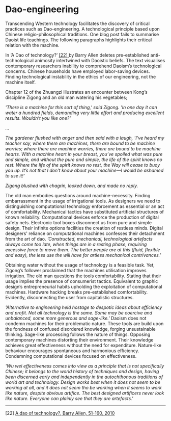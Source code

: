 # Dao-engineering 


Transcending Western technology facilitates the discovery of critical practices such as Dao-engineering. A technological principle based upon Chinese religio-philosophical traditions. One blog post fails to summarise Daoist life teachings. The following paragraphs highlights their critical relation with the machine. 



In ‘A Dao of technology?’ <a href="https://link.springer.com/content/pdf/10.1007/s11712-010-9158-1.pdf?pdf=button" target="_blank"> [22] </a> by Barry Allen deletes pre-established anti-technological animosity intertwined with Daoistic beliefs. The text visualises contemporary researchers inability to comprehend Daoism’s technological concerns. Chinese households have employed labor-saving devices. Finding technological instability in the ethics of our engineering, not the machine itself. 



Chapter 12 of the Zhuangzi illustrates an encounter between Kong’s discipline Zigong and an old man watering his vegetables;



*'There is a machine for this sort of thing,’ said Zigong. 'In one day it can water a hundred fields, demanding very little effort and producing excellent results. Wouldn’t you like one?'*



*…*



*The gardener flushed with anger and then said with a laugh, 'I’ve heard my teacher say, where there are machines, there are bound to be machine worries; where there are machine worries, there are bound to be machine hearts. With a machine heart in your breast, you’ve spoiled what was pure and simple, and without the pure and simple, the life of the spirit knows no rest. Where the life of the spirit knows no rest, the Way will cease to buoy you up. It’s not that I don’t know about your machine—I would be ashamed to use it!'* 



*Zigong blushed with chagrin, looked down, and made no reply.*    



The old man embodies questions around machine-necessity. Finding embarrassment in the usage of irrigational tools. As designers we need to distinguishing computational technology enforcement as essential or an act of comfortability. Mechanical tactics have substituted artificial structures of known reliability. Computational devices enforce the production of digital safety nets. Electronic tool boxes disconnect us from pure and simple design. Their infinite options facilities the creation of restless minds. Digital designers' reliance on computational machines confesses their detachment from the art of dao. *’Constructed, mechanical, technological artefacts always come too late, when things are in a resting phase, requiring excessive force to move them. The better people are at this (fluid, flexible and easy), the less use the will have for artless mechanical contrivances.’*



Obtaining water without the usage of technology is a feasible task. Yet, Zigong’s follower proclaimed that the machines utilisation improves irrigation. The old man questions the tools comfortability. Stating that their usage implies the presence of consumerist tactics. Equivalent to graphic design’s entrepreneurial habits upholding the exploitation of computational machines. Hardware hacking breaks pre-established comfortability. Evidently, disconnecting the user from capitalistic structures. 



*'Alternative to engineering held hostage to despotic ideas about efficiency and profit. Not all technology is the same. Some may be coercive and unbalanced, some more generous and sage-like.'* Daoism does not condemn machines for their problematic nature. These tools are build upon the fondness of confused disordered knowledge, forging unsustainable thinking. Sage-like processing follows the nature of things. Opposing contemporary machines distorting their environment. Their knowledge achieves great effectiveness without the need for expenditure. Nature-like behaviour encourages spontaneous and harmonious efficiency. Condemning computational devices focused on effectiveness. 



*'Wu wei effectiveness comes into view as a principle that is not specifically Chinese; it belongs to the world history of techniques and design, having been discerned early and independently in the autochthonous traditions of world art and technology. Design works best when it does not seem to be working at all, and it does not seem tho be working when it seems to work like nature, despite obvious artifice. The best designed artificers never look like nature. Everyone can plainly see that they are artefacts.'* 

 ---

[22] <a href="https://link.springer.com/content/pdf/10.1007/s11712-010-9158-1.pdf?pdf=button" target=“_blank”> A dao of technology?, Barry Allen, 51-160, 2010</a>
